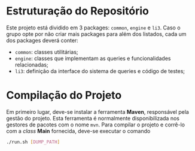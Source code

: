 # Estruturação do Repositório
Este projeto está dividido em 3 packages: `common`, `engine` e `li3`. Caso o grupo opte por não criar mais packages para além dos listados, cada um dos packages deverá conter:
- `common`: classes utilitárias;
- `engine`: classes que implementam as queries e funcionalidades relacionadas;
- `li3`: definição da interface do sistema de queries e código de testes;


# Compilação do Projeto
Em primeiro lugar, deve-se instalar a ferramenta **Maven**, responsável pela gestão do projeto. 
Esta ferramenta é normalmente disponibilizada nos gestores de pacotes com o nome `mvn`.
Para compilar o projeto e corrê-lo com a *class* **Main** fornecida, deve-se executar o comando

```bash
./run.sh [DUMP_PATH]
```

